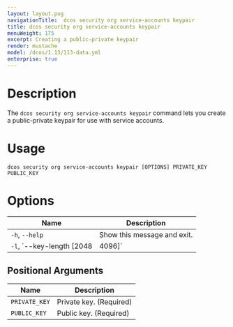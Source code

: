 ```yaml
---
layout: layout.pug
navigationTitle:  dcos security org service-accounts keypair
title: dcos security org service-accounts keypair
menuWeight: 175
excerpt: Creating a public-private keypair
render: mustache
model: /dcos/1.13/113-data.yml
enterprise: true
---
```


# Description

The `dcos security org service-accounts keypair` command lets you create a public-private keypair for use with service accounts.

# Usage

```
dcos security org service-accounts keypair [OPTIONS] PRIVATE_KEY PUBLIC_KEY
```

# Options

| Name |  Description |
|---------|-------------|
|  `-h`, `--help` |  Show this message and exit.|
| `-l`, `--key-length [2048|4096]` | Length of the RSA key. |

## Positional Arguments

| Name |  Description |
|---------|-------------|
| `PRIVATE_KEY` | Private key. (Required)|
| `PUBLIC_KEY` | Public key. (Required)|

